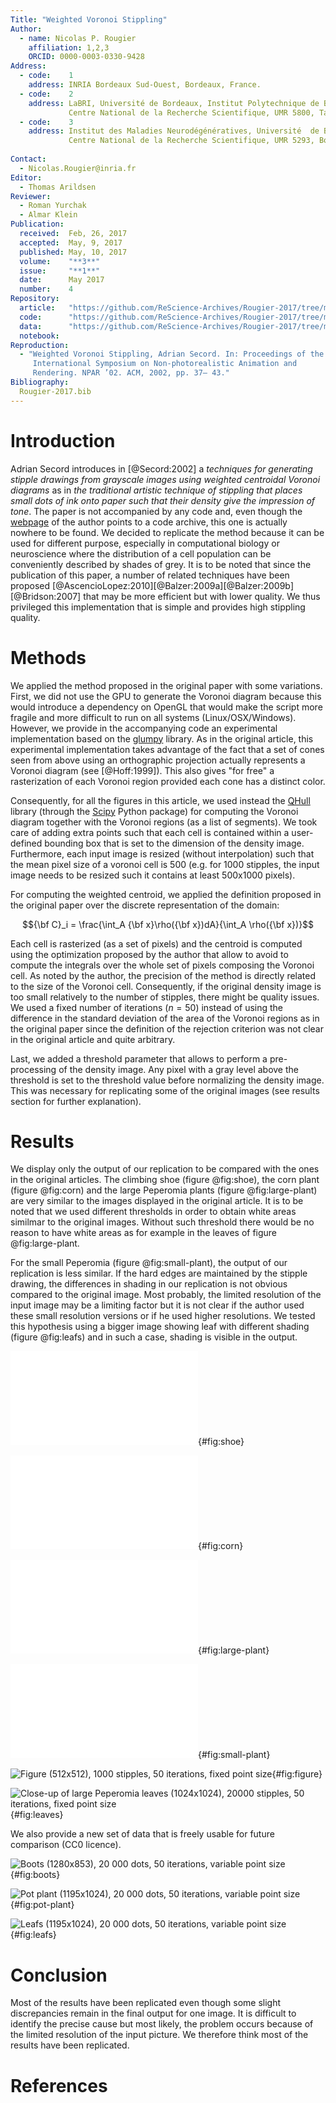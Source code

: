 ```yaml
---
Title: "Weighted Voronoi Stippling"
Author:
  - name: Nicolas P. Rougier
    affiliation: 1,2,3
    ORCID: 0000-0003-0330-9428
Address:
  - code:    1
    address: INRIA Bordeaux Sud-Ouest, Bordeaux, France.
  - code:    2
    address: LaBRI, Université de Bordeaux, Institut Polytechnique de Bordeaux,
             Centre National de la Recherche Scientifique, UMR 5800, Talence, France.
  - code:    3
    address: Institut des Maladies Neurodégénératives, Université  de Bordeaux,
             Centre National de la Recherche Scientifique, UMR 5293, Bordeaux, France.
    
Contact:
  - Nicolas.Rougier@inria.fr
Editor:
  - Thomas Arildsen
Reviewer:
  - Roman Yurchak
  - Almar Klein
Publication:
  received:  Feb, 26, 2017
  accepted:  May, 9, 2017
  published: May, 10, 2017
  volume:    "**3**"
  issue:     "**1**"
  date:      May 2017
  number:    4
Repository:
  article:   "https://github.com/ReScience-Archives/Rougier-2017/tree/master/article"
  code:      "https://github.com/ReScience-Archives/Rougier-2017/tree/master/code"
  data:      "https://github.com/ReScience-Archives/Rougier-2017/tree/master/data"
  notebook:  
Reproduction:
  - "Weighted Voronoi Stippling, Adrian Secord. In: Proceedings of the 2Nd
     International Symposium on Non-photorealistic Animation and
     Rendering. NPAR ’02. ACM, 2002, pp. 37– 43."
Bibliography:
  Rougier-2017.bib
---
```


# Introduction

Adrian Secord introduces in [@Secord:2002] a *techniques for generating stipple
drawings from grayscale images using weighted centroidal Voronoi diagrams* as
in *the traditional artistic technique of stippling that places small dots of
ink onto paper such that their density give the impression of tone*. The paper
is not accompanied by any code and, even though
the [webpage](http://www.mrl.nyu.edu/~ajsecord/stipples.html) of the author
points to a code archive, this one is actually nowhere to be found. We decided
to replicate the method because it can be used for different purpose, especially
in computational biology or neuroscience where the distribution of a cell
population can be conveniently described by shades of grey. It is to be noted
that since the publication of this paper, a number of related techniques have
been
proposed [@AscencioLopez:2010][@Balzer:2009a][@Balzer:2009b][@Bridson:2007]
that may be more efficient but with lower quality. We thus privileged this
implementation that is simple and provides high stippling quality.

# Methods

We applied the method proposed in the original paper with some variations.
First, we did not use the GPU to generate the Voronoi diagram because this
would introduce a dependency on OpenGL that would make the script more fragile
and more difficult to run on all systems (Linux/OSX/Windows). However, we
provide in the accompanying code an experimental implementation based on
the [glumpy](http://glumpy.github.io) library. As in the original article, this
experimental implementation takes advantage of the fact that a set of cones
seen from above using an orthographic projection actually represents a Voronoi
diagram (see [@Hoff:1999]). This also gives "for free" a rasterization of each
Voronoi region provided each cone has a distinct color.

Consequently, for all the figures in this article, we used instead
the [QHull](http://www.qhull.org) library (through
the [Scipy](https://scipy.github.io) Python package) for computing the Voronoi
diagram together with the Voronoi regions (as a list of segments). We took care
of adding extra points such that each cell is contained within a user-defined
bounding box that is set to the dimension of the density image. Furthermore,
each input image is resized (without interpolation) such that the mean pixel
size of a voronoi cell is 500 (e.g. for 1000 stipples, the input image needs to
be resized such it contains at least 500x1000 pixels).

For computing the weighted centroid, we applied the definition proposed in the
original paper over the discrete representation of the domain:

$${\bf C}_i = \frac{\int_A {\bf x}\rho({\bf x})dA}{\int_A \rho({\bf x})}$$

Each cell is rasterized (as a set of pixels) and the centroid is computed using
the optimization proposed by the author that allow to avoid to compute the
integrals over the whole set of pixels composing the Voronoi cell. As noted by
the author, the precision of the method is directly related to the size of the
Voronoi cell. Consequently, if the original density image is too small
relatively to the number of stipples, there might be quality issues. We used a
fixed number of iterations ($n=50$) instead of using the difference in the
standard deviation of the area of the Voronoi regions as in the original paper
since the definition of the rejection criterion was not clear in the original
article and quite arbitrary.

Last, we added a threshold parameter that allows to perform a pre-processing of
the density image. Any pixel with a gray level above the threshold is set to the
threshold value before normalizing the density image. This was necessary for
replicating some of the original images (see results section for further
explanation).

# Results

We display only the output of our replication to be compared with the ones in
the original articles. The climbing shoe (figure @fig:shoe), the corn plant
(figure @fig:corn) and the large Peperomia plants (figure @fig:large-plant) are
very similar to the images displayed in the original article. It is to be noted
that we used different thresholds in order to obtain white areas similmar to
the original images. Without such threshold there would be no reason to have
white areas as for example in the leaves of figure @fig:large-plant.

For the small Peperomia (figure @fig:small-plant), the output of our
replication is less similar. If the hard edges are maintained by the stipple
drawing, the differences in shading in our replication is not obvious compared
to the original image. Most probably, the limited resolution of the input image
may be a limiting factor but it is not clear if the author used these small
resolution versions or if he used higher resolutions. We tested this hypothesis
using a bigger image showing leaf with different shading (figure @fig:leafs)
and in such a case, shading is visible in the output.



![Climbing shoe (1300x1300), 5 000 dots, 50 iterations, fixed point size](./shoe_1300x1300_org-stipple.pdf){#fig:shoe}

![Corn plant (991x934), 20 000 dots, 50 iterations, fixed point size](./plant4h-stipple.pdf){#fig:corn}

![Large Peperomia plant (700x700), 20 000 dots, 50 iterations, fixed point size](./plant5_700x700-stipple.pdf){#fig:large-plant}

![Small Peperomia plant (400x400), 20 000 dots, 50 iterations, fixed point size](./plant2_400x400-stipple.pdf){#fig:small-plant}

![Figure (512x512), 1000 stipples, 50 iterations, fixed point size](./figure-montage.png){#fig:figure}

![Close-up of large Peperomia leaves (1024x1024), 20000 stipples, 50 iterations, fixed point size](./leaves-montage.png){#fig:leaves}


We also provide a new set of data that is freely usable for future comparison
(CC0 licence).

![Boots (1280x853), 20 000 dots, 50 iterations, variable point size](./boots-montage.png){#fig:boots}

![Pot plant (1195x1024), 20 000 dots, 50 iterations, variable point size](./pot-plant-montage.png){#fig:pot-plant}

![Leafs (1195x1024), 20 000 dots, 50 iterations, variable point size](./leafs-montage.png){#fig:leafs}


# Conclusion

Most of the results have been replicated even though some slight discrepancies
remain in the final output for one image. It is difficult to identify the
precise cause but most likely, the problem occurs because of the limited
resolution of the input picture. We therefore think most of the results have
been replicated.

# References
